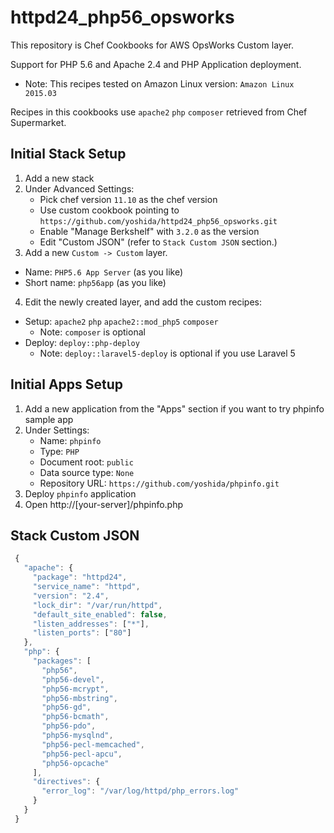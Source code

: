 
# httpd24_php56_opsworks

This repository is Chef Cookbooks for AWS OpsWorks Custom layer.

Support for PHP 5.6 and Apache 2.4 and PHP Application deployment.

* Note: This recipes tested on Amazon Linux version: `Amazon Linux 2015.03`

Recipes in this cookbooks use `apache2` `php` `composer` retrieved from Chef Supermarket.

## Initial Stack Setup

1. Add a new stack
2. Under Advanced Settings:
   - Pick chef version `11.10` as the chef version
   - Use custom cookbook pointing to `https://github.com/yoshida/httpd24_php56_opsworks.git`
   - Enable "Manage Berkshelf" with `3.2.0` as the version
   - Edit "Custom JSON" (refer to `Stack Custom JSON` section.)
3. Add a new `Custom -> Custom` layer.
  * Name: `PHP5.6 App Server` (as you like)
  * Short name: `php56app` (as you like)
4. Edit the newly created layer, and add the custom recipes:
  * Setup: `apache2` `php` `apache2::mod_php5` `composer`
    * Note: `composer` is optional
  * Deploy: `deploy::php-deploy`
    * Note: `deploy::laravel5-deploy` is optional if you use Laravel 5

## Initial Apps Setup

1. Add a new application from the "Apps" section if you want to try phpinfo sample app
2. Under Settings:
   - Name: `phpinfo`
   - Type: `PHP`
   - Document root: `public`
   - Data source type: `None`
   - Repository URL: `https://github.com/yoshida/phpinfo.git`
3. Deploy `phpinfo` application 
4. Open http://[your-server]/phpinfo.php

## Stack Custom JSON

```javascript
 {
   "apache": {
     "package": "httpd24",
     "service_name": "httpd",
     "version": "2.4",
     "lock_dir": "/var/run/httpd",
     "default_site_enabled": false,
     "listen_addresses": ["*"],
     "listen_ports": ["80"]
   },
   "php": {
     "packages": [
       "php56",
       "php56-devel",
       "php56-mcrypt",
       "php56-mbstring",
       "php56-gd",
       "php56-bcmath",
       "php56-pdo",
       "php56-mysqlnd",
       "php56-pecl-memcached",
       "php56-pecl-apcu",
       "php56-opcache"
     ],
     "directives": {
       "error_log": "/var/log/httpd/php_errors.log"
     }
   }
 }
```
